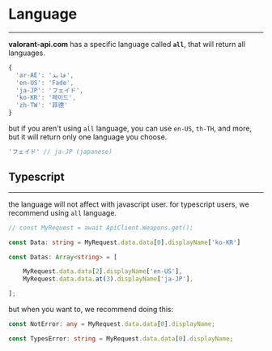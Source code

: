 # Language

-----------

**valorant-api.com** has a specific language called **`all`**, that will return all languages.

```typescript
{
  'ar-AE': 'فايد',
  'en-US': 'Fade',
  'ja-JP': 'フェイド',
  'ko-KR': '페이드',
  'zh-TW': '菲德'
}
```

but if you aren't using `all` language, you can use `en-US`, `th-TH`, and more, but it will return only one language you choose.

```typescript
'フェイド' // ja-JP (japanese)
```

## Typescript

-----------

the language will not affect with javascript user.
for typescript users, we recommend using `all` language.

```typescript
// const MyRequest = await ApiClient.Weapons.get();
```

```typescript
const Data: string = MyRequest.data.data[0].displayName['ko-KR']

const Datas: Array<string> = [

    MyRequest.data.data[2].displayName['en-US'],
    MyRequest.data.data.at(3).displayName['ja-JP'],

];
```

but when you want to, we recommend doing this:

```typescript
const NotError: any = MyRequest.data.data[0].displayName;

const TypesError: string = MyRequest.data.data[0].displayName;
```